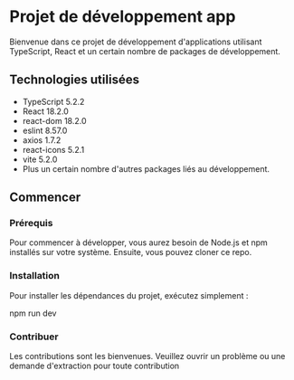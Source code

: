 # Projet de développement app

Bienvenue dans ce projet de développement d'applications utilisant TypeScript, React et un certain nombre de packages de développement.

## Technologies utilisées

* TypeScript 5.2.2
* React 18.2.0
* react-dom 18.2.0
* eslint 8.57.0
* axios 1.7.2
* react-icons 5.2.1
* vite 5.2.0
* Plus un certain nombre d'autres packages liés au développement.

## Commencer

### Prérequis

Pour commencer à développer, vous aurez besoin de Node.js et npm installés sur votre système. Ensuite, vous pouvez cloner ce repo.

### Installation

Pour installer les dépendances du projet, exécutez simplement :

npm run dev

### Contribuer
Les contributions sont les bienvenues. 
Veuillez ouvrir un problème ou une demande d'extraction pour toute contribution
